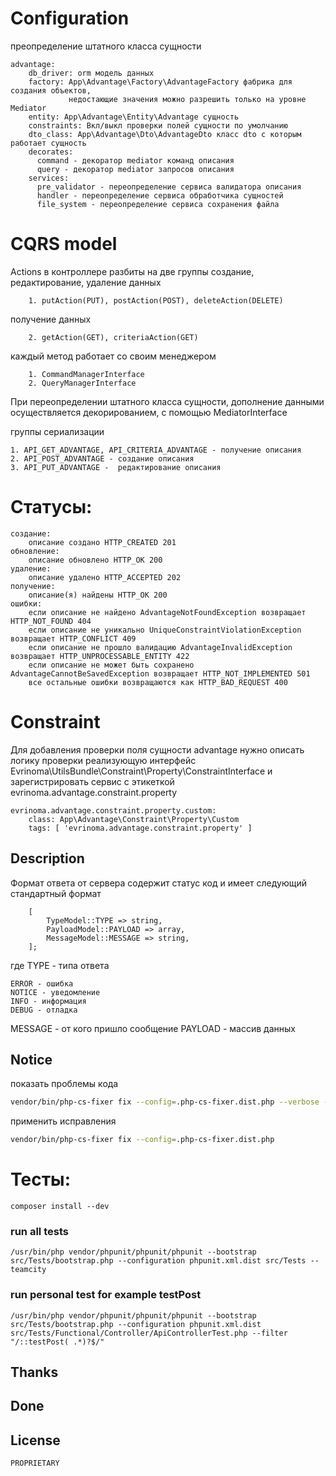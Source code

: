 # Configuration

преопределение штатного класса сущности

    advantage:
        db_driver: orm модель данных
        factory: App\Advantage\Factory\AdvantageFactory фабрика для создания объектов,
                 недостающие значения можно разрешить только на уровне Mediator
        entity: App\Advantage\Entity\Advantage сущность
        constraints: Вкл/выкл проверки полей сущности по умолчанию 
        dto_class: App\Advantage\Dto\AdvantageDto класс dto с которым работает сущность
        decorates:
          command - декоратор mediator команд описания
          query - декоратор mediator запросов описания
        services:
          pre_validator - переопределение сервиса валидатора описания
          handler - переопределение сервиса обработчика сущностей
          file_system - переопределение сервиса сохранения файла

# CQRS model

Actions в контроллере разбиты на две группы
создание, редактирование, удаление данных

        1. putAction(PUT), postAction(POST), deleteAction(DELETE)
получение данных

        2. getAction(GET), criteriaAction(GET)

каждый метод работает со своим менеджером

        1. CommandManagerInterface
        2. QueryManagerInterface

При переопределении штатного класса сущности, дополнение данными осуществляется декорированием, с помощью MediatorInterface


группы  сериализации

    1. API_GET_ADVANTAGE, API_CRITERIA_ADVANTAGE - получение описания
    2. API_POST_ADVANTAGE - создание описания
    3. API_PUT_ADVANTAGE -  редактирование описания

# Статусы:

    создание:
        описание создано HTTP_CREATED 201
    обновление:
        описание обновлено HTTP_OK 200
    удаление:
        описание удалено HTTP_ACCEPTED 202
    получение:
        описание(я) найдены HTTP_OK 200
    ошибки:
        если описание не найдено AdvantageNotFoundException возвращает HTTP_NOT_FOUND 404
        если описание не уникально UniqueConstraintViolationException возвращает HTTP_CONFLICT 409
        если описание не прошло валидацию AdvantageInvalidException возвращает HTTP_UNPROCESSABLE_ENTITY 422
        если описание не может быть сохранено AdvantageCannotBeSavedException возвращает HTTP_NOT_IMPLEMENTED 501
        все остальные ошибки возвращаются как HTTP_BAD_REQUEST 400

# Constraint

Для добавления проверки поля сущности advantage нужно описать логику проверки реализующую интерфейс Evrinoma\UtilsBundle\Constraint\Property\ConstraintInterface и зарегистрировать сервис с этикеткой evrinoma.advantage.constraint.property

    evrinoma.advantage.constraint.property.custom:
        class: App\Advantage\Constraint\Property\Custom
        tags: [ 'evrinoma.advantage.constraint.property' ]

## Description
Формат ответа от сервера содержит статус код и имеет следующий стандартный формат
```text
    [
        TypeModel::TYPE => string,
        PayloadModel::PAYLOAD => array,
        MessageModel::MESSAGE => string,
    ];
```
где
TYPE - типа ответа

    ERROR - ошибка
    NOTICE - уведомление
    INFO - информация
    DEBUG - отладка

MESSAGE - от кого пришло сообщение
PAYLOAD - массив данных

## Notice

показать проблемы кода

```bash
vendor/bin/php-cs-fixer fix --config=.php-cs-fixer.dist.php --verbose --diff --dry-run
```

применить исправления

```bash
vendor/bin/php-cs-fixer fix --config=.php-cs-fixer.dist.php
```

# Тесты:

    composer install --dev

### run all tests

    /usr/bin/php vendor/phpunit/phpunit/phpunit --bootstrap src/Tests/bootstrap.php --configuration phpunit.xml.dist src/Tests --teamcity

### run personal test for example testPost

    /usr/bin/php vendor/phpunit/phpunit/phpunit --bootstrap src/Tests/bootstrap.php --configuration phpunit.xml.dist src/Tests/Functional/Controller/ApiControllerTest.php --filter "/::testPost( .*)?$/" 

## Thanks

## Done

## License
    PROPRIETARY
   